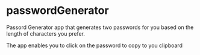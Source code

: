 # passwordGenerator
Passord Generator app that generates two passwords for you based on the length of characters you prefer.

The app enables you to click on the password to copy to you clipboard
